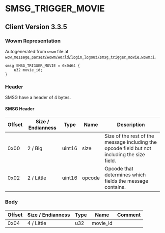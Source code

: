 # SMSG_TRIGGER_MOVIE

## Client Version 3.3.5

### Wowm Representation

Autogenerated from `wowm` file at [`wow_message_parser/wowm/world/login_logout/smsg_trigger_movie.wowm:1`](https://github.com/gtker/wow_messages/tree/main/wow_message_parser/wowm/world/login_logout/smsg_trigger_movie.wowm#L1).
```rust,ignore
smsg SMSG_TRIGGER_MOVIE = 0x0464 {
    u32 movie_id;
}
```
### Header

SMSG have a header of 4 bytes.

#### SMSG Header

| Offset | Size / Endianness | Type   | Name   | Description |
| ------ | ----------------- | ------ | ------ | ----------- |
| 0x00   | 2 / Big           | uint16 | size   | Size of the rest of the message including the opcode field but not including the size field.|
| 0x02   | 2 / Little        | uint16 | opcode | Opcode that determines which fields the message contains.|

### Body

| Offset | Size / Endianness | Type | Name | Comment |
| ------ | ----------------- | ---- | ---- | ------- |
| 0x04 | 4 / Little | u32 | movie_id |  |

